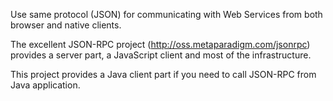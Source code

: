Use same protocol (JSON) for communicating with Web Services from both browser and native clients.

The excellent JSON-RPC project (http://oss.metaparadigm.com/jsonrpc) provides a server part, a JavaScript client and most of the infrastructure.

This project provides a Java client part if you need to call JSON-RPC from Java application.


